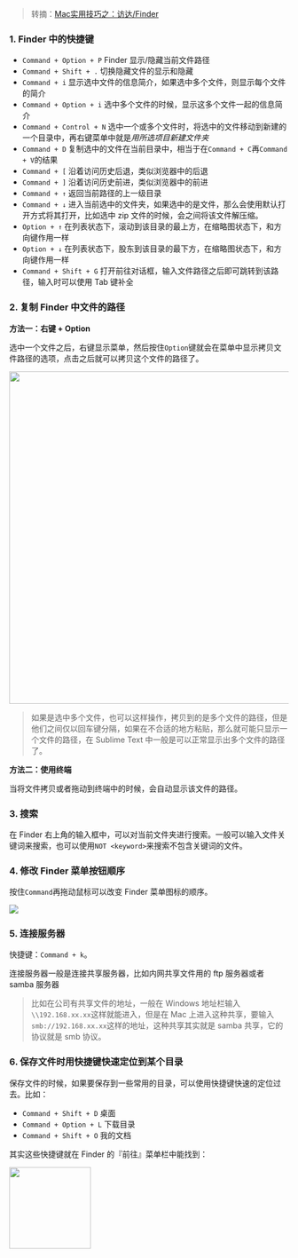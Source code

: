 > 转摘：[Mac实用技巧之：访达/Finder](https://segmentfault.com/a/1190000018257877)

### 1. Finder 中的快捷键

* `Command + Option + P` Finder 显示/隐藏当前文件路径
* `Command + Shift + .` 切换隐藏文件的显示和隐藏
* `Command + i` 显示选中文件的信息简介，如果选中多个文件，则显示每个文件的简介
* `Command + Option + i` 选中多个文件的时候，显示这多个文件一起的信息简介
* `Command + Control + N` 选中一个或多个文件时，将选中的文件移动到新建的一个目录中，再右键菜单中就是*用所选项目新建文件夹*
* `Command + D` 复制选中的文件在当前目录中，相当于在`Command + C`再`Command + V`的结果
* `Command + [` 沿着访问历史后退，类似浏览器中的后退
* `Command + ]` 沿着访问历史前进，类似浏览器中的前进
* `Command + ↑` 返回当前路径的上一级目录
* `Command + ↓` 进入当前选中的文件夹，如果选中的是文件，那么会使用默认打开方式将其打开，比如选中 zip 文件的时候，会之间将该文件解压缩。
* `Option + ↑` 在列表状态下，滚动到该目录的最上方，在缩略图状态下，和方向键作用一样
* `Option + ↓` 在列表状态下，股东到该目录的最下方，在缩略图状态下，和方向键作用一样
* `Command + Shift + G` 打开前往对话框，输入文件路径之后即可跳转到该路径，输入时可以使用 Tab 键补全

### 2. 复制 Finder 中文件的路径

**方法一：右键 + Option**

选中一个文件之后，右键显示菜单，然后按住`Option`键就会在菜单中显示拷贝文件路径的选项，点击之后就可以拷贝这个文件的路径了。

<img src="http://cnd.qiniu.lin07ux.cn/markdown/1553332099880.png" width="599"/>

> 如果是选中多个文件，也可以这样操作，拷贝到的是多个文件的路径，但是他们之间仅以回车键分隔，如果在不合适的地方粘贴，那么就可能只显示一个文件的路径，在 Sublime Text 中一般是可以正常显示出多个文件的路径了。

**方法二：使用终端**

当将文件拷贝或者拖动到终端中的时候，会自动显示该文件的路径。

### 3. 搜索

在 Finder 右上角的输入框中，可以对当前文件夹进行搜索。一般可以输入文件关键词来搜索，也可以使用`NOT <keyword>`来搜索不包含关键词的文件。

### 4. 修改 Finder 菜单按钮顺序

按住`Command`再拖动鼠标可以改变 Finder 菜单图标的顺序。

<img src="http://cnd.qiniu.lin07ux.cn/E3uMRvM.gif">

### 5. 连接服务器

快捷键：`Command + k`。

连接服务器一般是连接共享服务器，比如内网共享文件用的 ftp 服务器或者 samba 服务器

> 比如在公司有共享文件的地址，一般在 Windows 地址栏输入`\\192.168.xx.xx`这样就能进入，但是在 Mac 上进入这种共享，要输入`smb://192.168.xx.xx`这样的地址，这种共享其实就是 samba 共享，它的协议就是 smb 协议。

### 6. 保存文件时用快捷键快速定位到某个目录

保存文件的时候，如果要保存到一些常用的目录，可以使用快捷键快速的定位过去。比如：

* `Command + Shift + D` 桌面
* `Command + Option + L` 下载目录
* `Command + Shift + O` 我的文档

其实这些快捷键就在 Finder 的『前往』菜单栏中能找到：

<img src="http://cnd.qiniu.lin07ux.cn/markdown/1553334808594.png" width="147"/>




